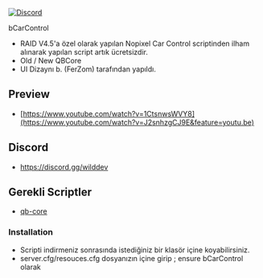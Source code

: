 






[![Discord](https://img.shields.io/badge/Discord-%237289DA.svg?logo=discord&logoColor=white)]([https://discord.gg/wilddev](https://www.youtube.com/watch?v=J2snhzgCJ9E&feature=youtu.be)https://www.youtube.com/watch?v=J2snhzgCJ9E&feature=youtu.be) 

bCarControl
- RAID V4.5'a özel olarak yapılan Nopixel Car Control scriptinden ilham alınarak yapılan script artık ücretsizdir.
- Old / New QBCore
- UI Dizaynı b. (FerZom) tarafından yapıldı.

## Preview
- [https://www.youtube.com/watch?v=1CtsnwsWVY8](https://www.youtube.com/watch?v=J2snhzgCJ9E&feature=youtu.be)
## Discord
- https://discord.gg/wilddev

## Gerekli Scriptler
- [qb-core](https://github.com/qbcore-framework/qb-core)

### Installation
- Scripti indirmeniz sonrasında istediğiniz bir klasör içine koyabilirsiniz.
- server.cfg/resouces.cfg dosyanızın içine girip ;
ensure bCarControl olarak 



